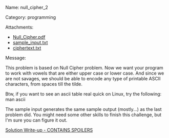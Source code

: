 Name: null_cipher_2

Category:  programming

Attachments:
* [Null_Cipher.pdf](Null_Cipher.pdf)
* [sample_input.txt](sample_input.txt)
* [ciphertext.txt](ciphertext.txt)

Message:

This problem is based on Null Cipher problem.  Now we want your program
to work with vowels that are either upper case or lower case.  And since we
are not savages, we should be able to encode any type of printable ASCII
characters, from spaces till the tilde.

Btw, if you want to see an ascii table real quick on Linux, try the following:
man ascii

The sample input generates the same sample output (mostly...) as the last
problem did. You might need some other skills to finish this challenge, but I'm
sure you can figure it out.

[ Solution Write-up - CONTAINS SPOILERS ](null_cipher_writeup.md)

